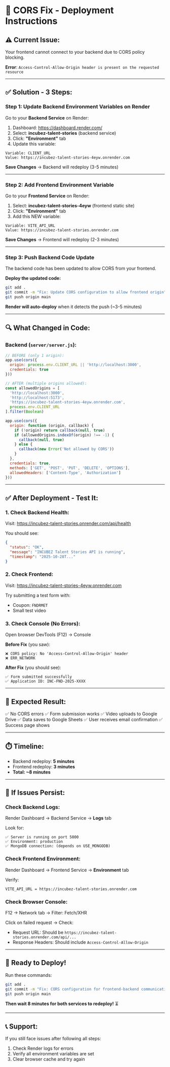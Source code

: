 # 🔧 CORS Fix - Deployment Instructions

## ⚠️ Current Issue:
Your frontend cannot connect to your backend due to CORS policy blocking.

**Error**: `Access-Control-Allow-Origin header is present on the requested resource`

---

## ✅ **Solution - 3 Steps:**

### **Step 1: Update Backend Environment Variables on Render**

Go to your **Backend Service** on Render:
1. Dashboard: https://dashboard.render.com/
2. Select: **incubez-talent-stories** (backend service)
3. Click: **"Environment"** tab
4. Update this variable:

```
Variable: CLIENT_URL
Value: https://incubez-talent-stories-4eyw.onrender.com
```

**Save Changes** → Backend will redeploy (3-5 minutes)

---

### **Step 2: Add Frontend Environment Variable**

Go to your **Frontend Service** on Render:
1. Select: **incubez-talent-stories-4eyw** (frontend static site)
2. Click: **"Environment"** tab
3. Add this NEW variable:

```
Variable: VITE_API_URL
Value: https://incubez-talent-stories.onrender.com
```

**Save Changes** → Frontend will redeploy (2-3 minutes)

---

### **Step 3: Push Backend Code Update**

The backend code has been updated to allow CORS from your frontend.

**Deploy the updated code:**
```bash
git add .
git commit -m "Fix: Update CORS configuration to allow frontend origin"
git push origin main
```

**Render will auto-deploy** when it detects the push (~3-5 minutes)

---

## 🔍 **What Changed in Code:**

### **Backend (`server/server.js`):**
```javascript
// BEFORE (only 1 origin):
app.use(cors({
  origin: process.env.CLIENT_URL || 'http://localhost:3000',
  credentials: true
}))

// AFTER (multiple origins allowed):
const allowedOrigins = [
  'http://localhost:3000',
  'http://localhost:5173',
  'https://incubez-talent-stories-4eyw.onrender.com',
  process.env.CLIENT_URL
].filter(Boolean)

app.use(cors({
  origin: function (origin, callback) {
    if (!origin) return callback(null, true)
    if (allowedOrigins.indexOf(origin) !== -1) {
      callback(null, true)
    } else {
      callback(new Error('Not allowed by CORS'))
    }
  },
  credentials: true,
  methods: ['GET', 'POST', 'PUT', 'DELETE', 'OPTIONS'],
  allowedHeaders: ['Content-Type', 'Authorization']
}))
```

---

## ✅ **After Deployment - Test It:**

### **1. Check Backend Health:**
Visit: https://incubez-talent-stories.onrender.com/api/health

You should see:
```json
{
  "status": "OK",
  "message": "INCUBEZ Talent Stories API is running",
  "timestamp": "2025-10-28T..."
}
```

### **2. Check Frontend:**
Visit: https://incubez-talent-stories-4eyw.onrender.com

Try submitting a test form with:
- Coupon: `FNDRMET`
- Small test video

### **3. Check Console (No Errors):**
Open browser DevTools (F12) → Console

**Before Fix** (you saw):
```
❌ CORS policy: No 'Access-Control-Allow-Origin' header
❌ ERR_NETWORK
```

**After Fix** (you should see):
```
✅ Form submitted successfully
✅ Application ID: INC-FND-2025-XXXX
```

---

## 🎊 **Expected Result:**

✅ No CORS errors
✅ Form submission works
✅ Video uploads to Google Drive
✅ Data saves to Google Sheets
✅ User receives email confirmation
✅ Success page shows

---

## ⏱️ **Timeline:**

- Backend redeploy: **5 minutes**
- Frontend redeploy: **3 minutes**
- **Total: ~8 minutes**

---

## 🐛 **If Issues Persist:**

### **Check Backend Logs:**
Render Dashboard → Backend Service → **Logs** tab

Look for:
```
✅ Server is running on port 5000
✅ Environment: production
✅ MongoDB connection: (depends on USE_MONGODB)
```

### **Check Frontend Environment:**
Render Dashboard → Frontend Service → **Environment** tab

Verify:
```
VITE_API_URL = https://incubez-talent-stories.onrender.com
```

### **Check Browser Console:**
F12 → Network tab → Filter: Fetch/XHR

Click on failed request → Check:
- Request URL: Should be `https://incubez-talent-stories.onrender.com/api/...`
- Response Headers: Should include `Access-Control-Allow-Origin`

---

## 🚀 **Ready to Deploy!**

Run these commands:
```bash
git add .
git commit -m "Fix: CORS configuration for frontend-backend communication"
git push origin main
```

**Then wait 8 minutes for both services to redeploy!** ⏳

---

## 📞 **Support:**
If you still face issues after following all steps:
1. Check Render logs for errors
2. Verify all environment variables are set
3. Clear browser cache and try again

